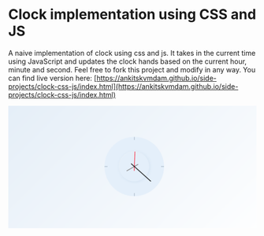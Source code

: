 # Clock implementation using CSS and JS

A naive implementation of clock using css and js. It takes in the current time using JavaScript and updates the clock hands based on the current hour, minute and second. Feel free to fork this project and modify in any way. You can find live version here: [https://ankitskvmdam.github.io/side-projects/clock-css-js/index.html](https://ankitskvmdam.github.io/side-projects/clock-css-js/index.html)

![Screenshot of the clock](./screenshot.png)
